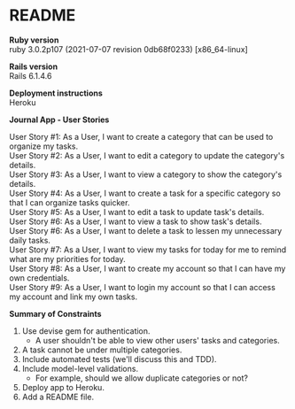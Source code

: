 # README

**Ruby version** <br/>
ruby 3.0.2p107 (2021-07-07 revision 0db68f0233) [x86_64-linux]

**Rails version** <br/>
Rails 6.1.4.6

**Deployment instructions** <br/>
Heroku

**Journal App - User Stories** <br/>

User Story #1: As a User, I want to create a category that can be used to organize my tasks. <br/>
User Story #2: As a User, I want to edit a category to update the category's details. <br/>
User Story #3: As a User, I want to view a category to show the category's details. <br/>
User Story #4: As a User, I want to create a task for a specific category so that I can organize tasks quicker. <br/>
User Story #5: As a User, I want to edit a task to update task's details. <br/>
User Story #6: As a User, I want to view a task to show task's details. <br/>
User Story #6: As a User, I want to delete a task to lessen my unnecessary daily tasks. <br/>
User Story #7: As a User, I want to view my tasks for today for me to remind what are my priorities for today. <br/>
User Story #8: As a User, I want to create my account so that I can have my own credentials. <br/>
User Story #9: As a User, I want to login my account so that I can access my account and link my own tasks. <br/>


**Summary of Constraints**

1. Use devise gem for authentication.
   - A user shouldn't be able to view other users' tasks and categories.
2. A task cannot be under multiple categories.
3. Include automated tests (we'll discuss this and TDD).
4. Include model-level validations.
   - For example, should we allow duplicate categories or not?
5. Deploy app to Heroku.
6. Add a README file.


